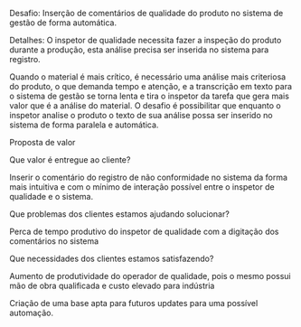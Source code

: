 Desafio: Inserção de comentários de qualidade do produto no sistema de gestão de forma automática. 

Detalhes: O inspetor de qualidade necessita fazer a inspeção do produto durante a produção, esta análise precisa ser inserida no sistema para registro. 

Quando o material é mais crítico, é necessário uma análise mais criteriosa do produto, o que demanda tempo e atenção, e a transcrição em texto para o sistema de gestão se torna lenta e tira o inspetor da tarefa que gera mais valor que é a análise do material. O desafio é possibilitar que enquanto o inspetor analise o produto o texto de sua análise possa ser inserido no sistema de forma paralela e automática. 

Proposta de valor  

Que valor é entregue ao cliente? 

Inserir o comentário do registro de não conformidade no sistema da forma mais intuitiva e com o mínimo de interação possível entre o inspetor de qualidade e o sistema. 

Que problemas dos clientes estamos ajudando solucionar? 

Perca de tempo produtivo do inspetor de qualidade com a digitação dos comentários no sistema  

Que necessidades dos clientes estamos satisfazendo? 

Aumento de produtividade do operador de qualidade, pois o mesmo possui mão de obra qualificada e custo elevado para indústria 

Criação de uma base apta para futuros updates para uma possível automação. 

 
